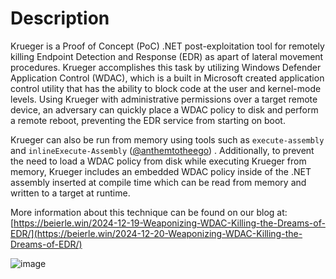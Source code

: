 # Description
Krueger is a Proof of Concept (PoC) .NET post-exploitation tool for remotely killing Endpoint Detection and Response (EDR) as apart of lateral movement procedures. Krueger accomplishes this task by utilizing Windows Defender Application Control (WDAC), which is a built in Microsoft created application control utility that has the ability to block code at the user and kernel-mode levels. Using Krueger with administrative permissions over a target remote device, an adversary can quickly place a WDAC policy to disk and perform a remote reboot, preventing the EDR service from starting on boot.

Krueger can also be run from memory using tools such as `execute-assembly` and `inlineExecute-Assembly` ([@anthemtotheego](https://x.com/anthemtotheego)) . Additionally, to prevent the need to load a WDAC policy from disk while executing Krueger from memory, Krueger includes an embedded WDAC policy inside of the .NET assembly inserted at compile time which can be read from memory and written to a target at runtime.

More information about this technique can be found on our blog at: [https://beierle.win/2024-12-19-Weaponizing-WDAC-Killing-the-Dreams-of-EDR/](https://beierle.win/2024-12-20-Weaponizing-WDAC-Killing-the-Dreams-of-EDR/)

![image](https://github.com/user-attachments/assets/9d6cc181-972e-4e2a-a5e6-beedd6656685)

